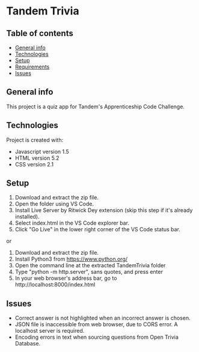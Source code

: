 # Tandem Trivia

## Table of contents
* [General info](#general-info)
* [Technologies](#technologies)
* [Setup](#setup)
* [Requirements](#requirements)
* [Issues](#issues)

## General info
This project is a quiz app for Tandem's Apprenticeship Code Challenge.
	
## Technologies
Project is created with:
* Javascript version 1.5
* HTML version 5.2
* CSS version 2.1
	
## Setup
1. Download and extract the zip file.
2. Open the folder using VS Code.
3. Install Live Server by Ritwick Dey extension (skip this step if it's already installed).
4. Select index.html in the VS Code explorer bar.
5. Click "Go Live" in the lower right corner of the VS Code status bar.

or

1. Download and extract the zip file.
2. Install Python3 from https://www.python.org/
3. Open the command line at the extracted TandemTrivia folder
4. Type "python -m http.server", sans quotes, and press enter
5. In your web browser's address bar, go to http://localhost:8000/index.html

## Issues
* Correct answer is not highlighted when an incorrect answer is chosen.
* JSON file is inaccessible from web browser, due to CORS error. A localhost server is required.
* Encoding errors in text when sourcing questions from Open Trivia Database.
